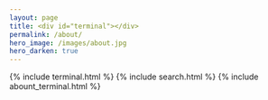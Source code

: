 ```yaml
---
layout: page
title: <div id="terminal"></div>
permalink: /about/
hero_image: /images/about.jpg
hero_darken: true
---
```


{% include terminal.html %}
{% include search.html %}
{% include abount_terminal.html %}

